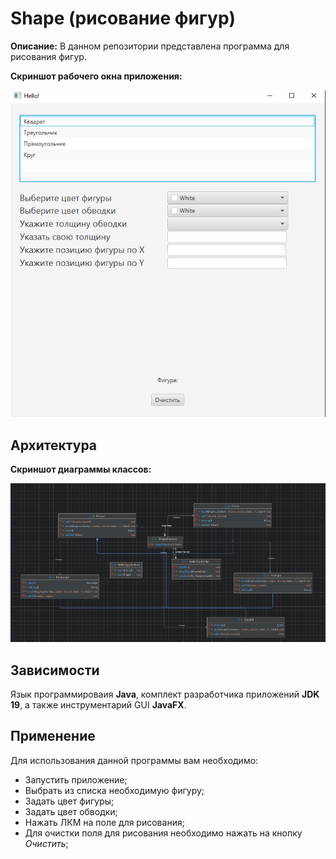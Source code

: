 # Shape (рисование фигур)
**Описание:** В данном репозитории представлена программа для рисования фигур.

**Скриншот рабочего окна приложения:**

![**Скриншот рабочего окна приложения:**](1.png)
## Архитектура
**Скриншот диаграммы классов:**

![**Скриншот диаграммы классов:**](diagram.png)
## Зависимости
Язык программироваия **Java**, комплект разработчика приложений **JDK 19**, а также инструментарий GUI **JavaFX**.

## Применение
Для использования данной программы вам необходимо:
* Запустить приложение;
* Выбрать из списка необходимую фигуру;
* Задать цвет фигуры;
* Задать цвет обводки;
* Нажать ЛКМ на поле для рисования;
* Для очистки поля для рисования необходимо нажать на кнопку *Очистить*;
